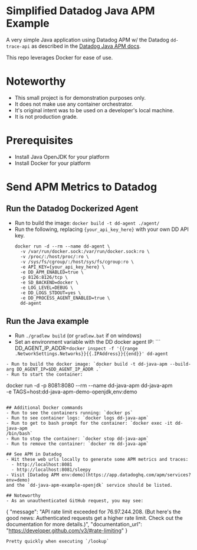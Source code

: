 # Simplified Datadog Java APM Example
A very simple Java application using Datadog APM w/ the Datadog `dd-trace-api`
as described in the [Datadog Java APM
docs](https://docs.datadoghq.com/tracing/languages/java/#trace-annotation).

This repo leverages Docker for ease of use.

# Noteworthy
- This small project is for demonstration purposes only.
- It does not make use any container orchestrator.
- It's original intent was to be used on a developer's local machine.
- It is not production grade.

# Prerequisites
- Install Java OpenJDK for your platform
- Install Docker for your platform

# Send APM Metrics to Datadog
## Run the Datadog Dockerized Agent
- Run to build the image: `docker build -t dd-agent ./agent/`
- Run the following, replacing `{your_api_key_here}` with your
own DD API key.
  ```
  docker run -d --rm --name dd-agent \
    -v /var/run/docker.sock:/var/run/docker.sock:ro \
    -v /proc/:/host/proc/:ro \
    -v /sys/fs/cgroup/:/host/sys/fs/cgroup:ro \
    -e API_KEY={your_api_key_here} \
    -e DD_APM_ENABLED=true \
    -p 8126:8126/tcp \
    -e SD_BACKEND=docker \
    -e LOG_LEVEL=DEBUG \
    -e DD_LOGS_STDOUT=yes \
    -e DD_PROCESS_AGENT_ENABLED=true \
    dd-agent
  ```

## Run the Java example
- Run `./gradlew build` (or `gradlew.bat` if on windows)
- Set an environment variable with the DD docker agent IP: ```
  DD_AGENT_IP_ADDR=`docker inspect -f
  '{{range .NetworkSettings.Networks}}{{.IPAddress}}{{end}}' dd-agent`
```
- Run to build the docker image: `docker build -t dd-java-apm --build-arg DD_AGENT_IP=$DD_AGENT_IP_ADDR .`
- Run to start the container:
  ```
  docker run -d -p 8081:8080 --rm --name dd-java-apm dd-java-apm \
  -e TAGS=host:dd-java-apm-demo-openjdk,env:demo
  ```

## Additional Docker commands
- Run to see the containers running: `docker ps`
- Run to see container logs: `docker logs dd-java-apm`
- Run to get to bash prompt for the container: `docker exec -it dd-java-apm
/bin/bash`
- Run to stop the container: `docker stop dd-java-apm`
- Run to remove the container: `docker rm dd-java-apm`

## See APM in Datadog
- Hit these web urls locally to generate some APM metrics and traces:
    - http://localhost:8081
    - http://localhost:8081/sleepy
- Visit [Datadog APM env:demo](https://app.datadoghq.com/apm/services?env=demo)
and the `dd-java-apm-example-openjdk` service should be listed.

## Noteworthy
- As an unauthenticated GitHub request, you may see:
  ```
  {
    "message": "API rate limit exceeded for 76.97.244.208. (But here's the good news: Authenticated requests get a higher rate limit. Check out the documentation for more details.)",
    "documentation_url": "https://developer.github.com/v3/#rate-limiting"
  }
  ```
  Pretty quickly when executing `/lookup`
